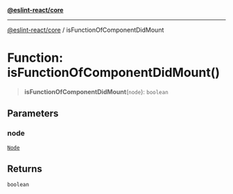 [**@eslint-react/core**](../README.md)

***

[@eslint-react/core](../README.md) / isFunctionOfComponentDidMount

# Function: isFunctionOfComponentDidMount()

> **isFunctionOfComponentDidMount**(`node`): `boolean`

## Parameters

### node

[`Node`](../-internal-/type-aliases/Node.md)

## Returns

`boolean`
